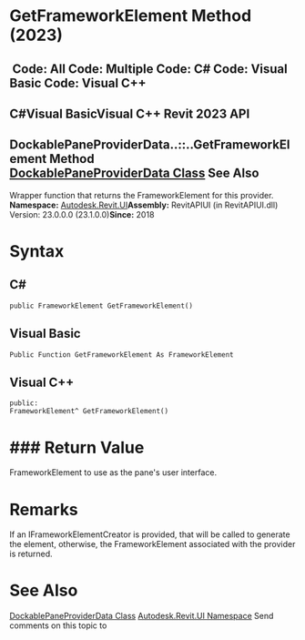 # GetFrameworkElement Method (2023)

﻿
 Code: All Code: Multiple Code: C# Code: Visual Basic Code: Visual C++   
---  
C#Visual BasicVisual C++
Revit 2023 API  
---  
DockablePaneProviderData..::..GetFrameworkElement Method   
[DockablePaneProviderData Class](25c4224d-bc54-f2ed-589d-881a6ccbda87.md "DockablePaneProviderData Class") See Also  
---  
Wrapper function that returns the FrameworkElement for this provider. 
**Namespace:** [Autodesk.Revit.UI](e86fd90a-8957-02a6-da7f-ced248966e3e.md "Autodesk.Revit.UI Namespace")**Assembly:** RevitAPIUI (in RevitAPIUI.dll) Version: 23.0.0.0 (23.1.0.0)**Since:** 2018 
# Syntax
C#  
---  
```text
public FrameworkElement GetFrameworkElement()
```
  
Visual Basic  
---  
```text
Public Function GetFrameworkElement As FrameworkElement
```
  
Visual C++  
---  
```text
public:
FrameworkElement^ GetFrameworkElement()
```
  
# ### Return Value
FrameworkElement to use as the pane's user interface. 
# Remarks
If an IFrameworkElementCreator is provided, that will be called to generate the element, otherwise, the FrameworkElement associated with the provider is returned. 
# See Also
[DockablePaneProviderData Class](25c4224d-bc54-f2ed-589d-881a6ccbda87.md "DockablePaneProviderData Class")
[Autodesk.Revit.UI Namespace](e86fd90a-8957-02a6-da7f-ced248966e3e.md "Autodesk.Revit.UI Namespace")
Send comments on this topic to 